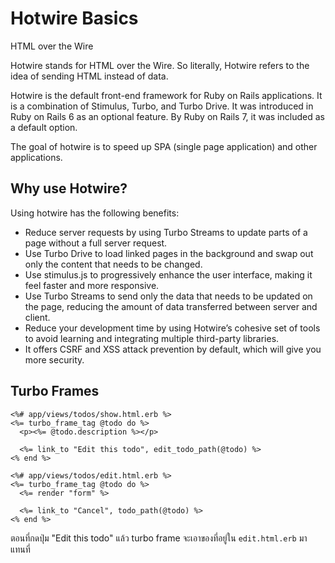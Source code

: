 # Hotwire Basics

HTML over the Wire

Hotwire stands for HTML over the Wire. So literally, Hotwire refers to the idea of sending HTML instead of data.

Hotwire is the default front-end framework for Ruby on Rails applications. It is a combination of Stimulus, Turbo, and Turbo Drive. It was introduced in Ruby on Rails 6 as an optional feature. By Ruby on Rails 7, it was included as a default option.

The goal of hotwire is to speed up SPA (single page application) and other applications.

## Why use Hotwire?

Using hotwire has the following benefits:

- Reduce server requests by using Turbo Streams to update parts of a page without a full server request.
- Use Turbo Drive to load linked pages in the background and swap out only the content that needs to be changed.
- Use stimulus.js to progressively enhance the user interface, making it feel faster and more responsive.
- Use Turbo Streams to send only the data that needs to be updated
on the page, reducing the amount of data transferred between server and
client.
- Reduce your development time by using Hotwire’s cohesive set of
tools to avoid learning and integrating multiple third-party libraries.
- It offers CSRF and XSS attack prevention by default, which will give you more security.

## Turbo Frames

```erb
<%# app/views/todos/show.html.erb %>
<%= turbo_frame_tag @todo do %>
  <p><%= @todo.description %></p>

  <%= link_to "Edit this todo", edit_todo_path(@todo) %>
<% end %>

<%# app/views/todos/edit.html.erb %>
<%= turbo_frame_tag @todo do %>
  <%= render "form" %>

  <%= link_to "Cancel", todo_path(@todo) %>
<% end %>
```

ตอนที่กดปุ่ม "Edit this todo" แล้ว turbo frame จะเอาของที่อยู่ใน `edit.html.erb` มาแทนที่

